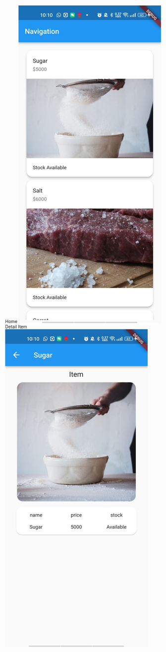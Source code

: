 Home
<img src="Screenshot_2022-11-29-10-10-46-93_94069ddaf0384c676ad650a3c8266e9e.jpg
">
Detail Item
<img src="Screenshot_2022-11-29-10-10-49-60_94069ddaf0384c676ad650a3c8266e9e.jpg">
